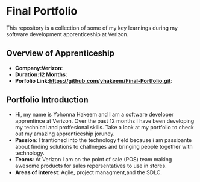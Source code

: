 # Final Portfolio


This repository is a collection of some of my key learnings during my software development apprenticeship at Verizon. 

## Overview of Apprenticeship
- **Company:Verizon**:
- **Duration:12 Months**:
- **Porfolio Link:https://github.com/yhakeem/Final-Portfolio.git**:

## Portfolio Introduction
- Hi, my name is Yohonna Hakeem and I am a software developer apprentince at Verizon. Over the past 12 months I have been developing my technical and proffesional skills. Take a look at my portfolio to check out my amazing apprenticeship joruney. 
- **Passion**: I trantioned into the technology field because i am passioante about finding solutions to challneges and bringing people together with technology. 
- **Teams**: At Verizon I am on the point of sale (POS) team making awesome products for sales repersentatives to use in stores. 
- **Areas of interest**: Agile, project managment,and the SDLC.

<!-- video link can go here  -->